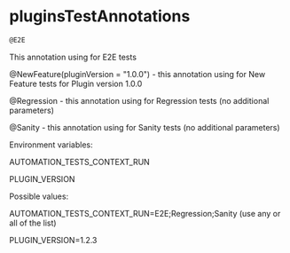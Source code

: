 # pluginsTestAnnotations
```Groovy
@E2E
```
This annotation using for E2E tests

@NewFeature(pluginVersion = "1.0.0") - this annotation using for New Feature tests for Plugin version 1.0.0

@Regression - this annotation using for Regression tests (no additional parameters)

@Sanity - this annotation using for Sanity tests (no additional parameters)

Environment variables:

AUTOMATION_TESTS_CONTEXT_RUN

PLUGIN_VERSION

Possible values:

AUTOMATION_TESTS_CONTEXT_RUN=E2E;Regression;Sanity (use any or all of the list)

PLUGIN_VERSION=1.2.3
